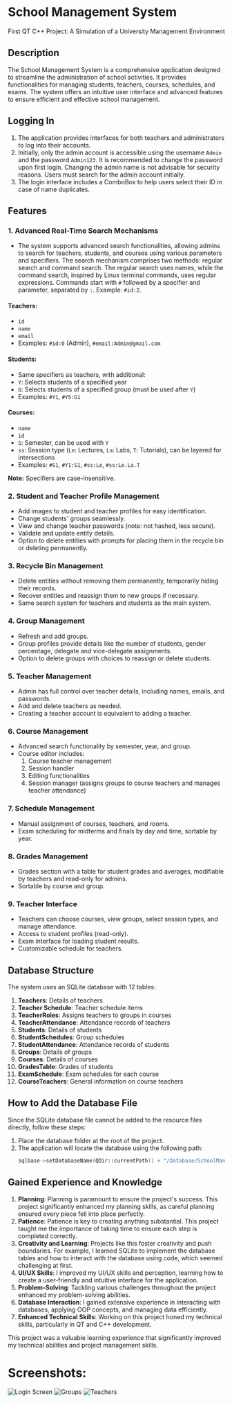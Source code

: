# School Management System
First QT C++ Project: A Simulation of a University Management Environment

## Description
The School Management System is a comprehensive application designed to streamline the administration of school activities. It provides functionalities for managing students, teachers, courses, schedules, and exams. The system offers an intuitive user interface and advanced features to ensure efficient and effective school management.

## Logging In
1. The application provides interfaces for both teachers and administrators to log into their accounts.
2. Initially, only the admin account is accessible using the username `Admin` and the password `Admin123`. It is recommended to change the password upon first login. Changing the admin name is not advisable for security reasons. Users must search for the admin account initially.
3. The login interface includes a ComboBox to help users select their ID in case of name duplicates.

## Features

### 1. Advanced Real-Time Search Mechanisms
- The system supports advanced search functionalities, allowing admins to search for teachers, students, and courses using various parameters and specifiers. The search mechanism comprises two methods: regular search and command search. The regular search uses names, while the command search, inspired by Linux terminal commands, uses regular expressions. Commands start with `#` followed by a specifier and parameter, separated by `:`. Example: `#id:2`.

#### Teachers:
- `id`
- `name`
- `email`
- Examples: `#id:0` (Admin), `#email:Admin@gmail.com`

#### Students:
- Same specifiers as teachers, with additional:
- `Y`: Selects students of a specified year
- `G`: Selects students of a specified group (must be used after `Y`)
- Examples: `#Y1`, `#Y5:G1`

#### Courses:
- `name`
- `id`
- `S`: Semester, can be used with `Y`
- `ss`: Session type (`Le`: Lectures, `La`: Labs, `T`: Tutorials), can be layered for intersections
- Examples: `#S1`, `#Y1:S1`, `#ss:Le`, `#ss:Le.La.T`

**Note:** Specifiers are case-insensitive.

### 2. Student and Teacher Profile Management
- Add images to student and teacher profiles for easy identification.
- Change students' groups seamlessly.
- View and change teacher passwords (note: not hashed, less secure).
- Validate and update entity details.
- Option to delete entities with prompts for placing them in the recycle bin or deleting permanently.

### 3. Recycle Bin Management
- Delete entities without removing them permanently, temporarily hiding their records.
- Recover entities and reassign them to new groups if necessary.
- Same search system for teachers and students as the main system.

### 4. Group Management
- Refresh and add groups.
- Group profiles provide details like the number of students, gender percentage, delegate and vice-delegate assignments.
- Option to delete groups with choices to reassign or delete students.

### 5. Teacher Management
- Admin has full control over teacher details, including names, emails, and passwords.
- Add and delete teachers as needed.
- Creating a teacher account is equivalent to adding a teacher.

### 6. Course Management
- Advanced search functionality by semester, year, and group.
- Course editor includes:
  1. Course teacher management
  2. Session handler
  3. Editing functionalities
  4. Session manager (assigns groups to course teachers and manages teacher attendance)

### 7. Schedule Management
- Manual assignment of courses, teachers, and rooms.
- Exam scheduling for midterms and finals by day and time, sortable by year.

### 8. Grades Management
- Grades section with a table for student grades and averages, modifiable by teachers and read-only for admins.
- Sortable by course and group.

### 9. Teacher Interface
- Teachers can choose courses, view groups, select session types, and manage attendance.
- Access to student profiles (read-only).
- Exam interface for loading student results.
- Customizable schedule for teachers.

## Database Structure
The system uses an SQLite database with 12 tables:

1. **Teachers**: Details of teachers
2. **Teacher Schedule**: Teacher schedule items
3. **TeacherRoles**: Assigns teachers to groups in courses
4. **TeacherAttendance**: Attendance records of teachers
5. **Students**: Details of students
6. **StudentSchedules**: Group schedules
7. **StudentAttendance**: Attendance records of students
8. **Groups**: Details of groups
9. **Courses**: Details of courses
10. **GradesTable**: Grades of students
11. **ExamSchedule**: Exam schedules for each course
12. **CourseTeachers**: General information on course teachers

## How to Add the Database File
Since the SQLite database file cannot be added to the resource files directly, follow these steps:

1. Place the database folder at the root of the project.
2. The application will locate the database using the following path:
   ```cpp
   sqlbase->setDatabaseName(QDir::currentPath() + "/Database/SchoolManagmentDatabase.db");
## Gained Experience and Knowledge
1. **Planning**: Planning is paramount to ensure the project's success. This project significantly enhanced my planning skills, as careful planning ensured every piece fell into place perfectly.
2. **Patience**: Patience is key to creating anything substantial. This project taught me the importance of taking time to ensure each step is completed correctly.
3. **Creativity and Learning**: Projects like this foster creativity and push boundaries. For example, I learned SQLite to implement the database tables and how to interact with the database using code, which seemed challenging at first.
4. **UI/UX Skills**: I improved my UI/UX skills and perception, learning how to create a user-friendly and intuitive interface for the application.
5. **Problem-Solving**: Tackling various challenges throughout the project enhanced my problem-solving abilities.
6. **Database Interaction**: I gained extensive experience in interacting with databases, applying OOP concepts, and managing data efficiently.
7. **Enhanced Technical Skills**: Working on this project honed my technical skills, particularly in QT and C++ development.

This project was a valuable learning experience that significantly improved my technical abilities and project management skills.
# Screenshots:
![Login Screen](assets/Screenshot3.png)
![Groups](assets/Screenshot1.png)
![Teachers](assets/Screenshot2.png)

